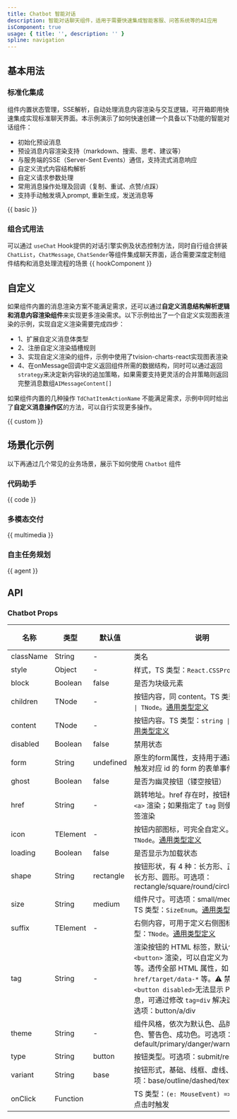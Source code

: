 ```yaml
---
title: Chatbot 智能对话
description: 智能对话聊天组件，适用于需要快速集成智能客服、问答系统等的AI应用
isComponent: true
usage: { title: '', description: '' }
spline: navigation
---
```


## 基本用法
### 标准化集成
组件内置状态管理，SSE解析，自动处理消息内容渲染与交互逻辑，可开箱即用快速集成实现标准聊天界面。本示例演示了如何快速创建一个具备以下功能的智能对话组件：
  - 初始化预设消息
  - 预设消息内容渲染支持（markdown、搜索、思考、建议等）
  - 与服务端的SSE（Server-Sent Events）通信，支持流式消息响应
  - 自定义流式内容结构解析
  - 自定义请求参数处理
  - 常用消息操作处理及回调（复制、重试、点赞/点踩）
  - 支持手动触发填入prompt, 重新生成，发送消息等

{{ basic }}

### 组合式用法
可以通过 `useChat` Hook提供的对话引擎实例及状态控制方法，同时自行组合拼装`ChatList`，`ChatMessage`, `ChatSender`等组件集成聊天界面，适合需要深度定制组件结构和消息处理流程的场景
{{ hookComponent }}

## 自定义
如果组件内置的消息渲染方案不能满足需求，还可以通过**自定义消息结构解析逻辑和消息内容渲染组件**来实现更多渲染需求。以下示例给出了一个自定义实现图表渲染的示例，实现自定义渲染需要完成四步：
- 1、扩展自定义消息体类型
- 2、注册自定义渲染插槽规则
- 3、实现自定义渲染的组件，示例中使用了tvision-charts-react实现图表渲染
- 4、在onMessage回调中定义返回组件所需的数据结构，同时可以通过返回`strategy`来决定新内容块的追加策略，如果需要支持更灵活的合并策略则返回完整消息数组`AIMessageContent[]`

如果组件内置的几种操作 `TdChatItemActionName` 不能满足需求，示例中同时给出了**自定义消息操作区**的方法，可以自行实现更多操作。

{{ custom }}


## 场景化示例
以下再通过几个常见的业务场景，展示下如何使用 `Chatbot` 组件

### 代码助手
{{ code }}

### 多模态交付
{{ multimedia }}

### 自主任务规划
{{ agent }}


## API
### Chatbot Props

名称 | 类型 | 默认值 | 说明 | 必传
-- | -- | -- | -- | --
className | String | - | 类名 | N
style | Object | - | 样式，TS 类型：`React.CSSProperties` | N
block | Boolean | false | 是否为块级元素 | N
children | TNode | - | 按钮内容，同 content。TS 类型：`string \| TNode`。[通用类型定义](https://github.com/Tencent/tdesign-react/blob/develop/packages/components/common.ts) | N
content | TNode | - | 按钮内容。TS 类型：`string \| TNode`。[通用类型定义](https://github.com/Tencent/tdesign-react/blob/develop/packages/components/common.ts) | N
disabled | Boolean | false | 禁用状态 | N
form | String | undefined | 原生的form属性，支持用于通过 form 属性触发对应 id 的 form 的表单事件 | N
ghost | Boolean | false | 是否为幽灵按钮（镂空按钮） | N
href | String | - | 跳转地址。href 存在时，按钮标签默认使用 `<a>` 渲染；如果指定了 `tag` 则使用指定的标签渲染 | N
icon | TElement | - | 按钮内部图标，可完全自定义。TS 类型：`TNode`。[通用类型定义](https://github.com/Tencent/tdesign-react/blob/develop/packages/components/common.ts) | N
loading | Boolean | false | 是否显示为加载状态 | N
shape | String | rectangle | 按钮形状，有 4 种：长方形、正方形、圆角长方形、圆形。可选项：rectangle/square/round/circle | N
size | String | medium | 组件尺寸。可选项：small/medium/large。TS 类型：`SizeEnum`。[通用类型定义](https://github.com/Tencent/tdesign-react/blob/develop/packages/components/common.ts) | N
suffix | TElement | - | 右侧内容，可用于定义右侧图标。TS 类型：`TNode`。[通用类型定义](https://github.com/Tencent/tdesign-react/blob/develop/packages/components/common.ts) | N
tag | String | - | 渲染按钮的 HTML 标签，默认使用标签 `<button>` 渲染，可以自定义为 `<a>` `<div>` 等。透传全部 HTML 属性，如：`href/target/data-*` 等。⚠️ 禁用按钮 `<button disabled>`无法显示 Popup 浮层信息，可通过修改 `tag=div` 解决这个问题。可选项：button/a/div | N
theme | String | - | 组件风格，依次为默认色、品牌色、危险色、警告色、成功色。可选项：default/primary/danger/warning/success | N
type | String | button | 按钮类型。可选项：submit/reset/button | N
variant | String | base | 按钮形式，基础、线框、虚线、文字。可选项：base/outline/dashed/text | N
onClick | Function |  | TS 类型：`(e: MouseEvent) => void`<br/>点击时触发 | N
